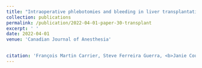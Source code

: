 ```yaml
---
title: "Intraoperative phlebotomies and bleeding in liver transplantation: a historical cohort study and causal analysis"
collection: publications
permalink: /publication/2022-04-01-paper-30-transplant
excerpt: ' '
date: 2022-04-01
venue: 'Canadian Journal of Anesthesia'
 

citation: 'François Martin Carrier, Steve Ferreira Guerra, <b>Janie Coulombe</b>, Eva Amzallag, Luc Massicotte, Michaël Chassé, and Helen Trottier. (2022). &quot; Intraoperative phlebotomies and bleeding in liver transplantation: a historical cohort study and causal analysis .&quot; <i> Canadian Journal of Anesthesia </i>, forthcoming.'
---
```

 
